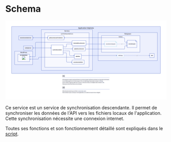 # Schema

![Schema D2](./d2.png)

Ce service est un service de synchronisation descendante. Il permet de
synchroniser les données de l'API vers les fichiers locaux de l'application.
Cette synchronisation nécessite une connexion internet.

Toutes ses fonctions et son fonctionnement détaillé sont expliqués dans le [script](../synchroDesc.ts).
